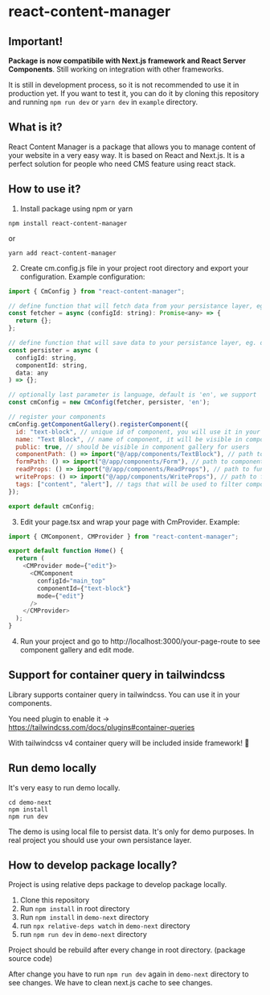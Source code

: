 # react-content-manager

## Important!

**Package is now compatibile with Next.js framework and React Server Components**. Still working on integration with other frameworks.

It is still in development process, so it is not recommended to use it in production yet. If you want to test it, you can do it by cloning this repository and running `npm run dev` or `yarn dev` in `example` directory.

## What is it?

React Content Manager is a package that allows you to manage content of your website in a very easy way. It is based on React and Next.js. It is a perfect solution for people who need CMS feature using react stack.

## How to use it?

1. Install package using npm or yarn

```
npm install react-content-manager
```

or

```
yarn add react-content-manager
```

2. Create cm.config.js file in your project root directory and export your configuration. Example configuration:

```javascript
import { CmConfig } from "react-content-manager";

// define function that will fetch data from your persistance layer, eg. database
const fetcher = async (configId: string): Promise<any> => {
  return {};
};

// define function that will save data to your persistance layer, eg. database
const persister = async (
  configId: string,
  componentId: string,
  data: any
) => {};

// optionally last parameter is language, default is 'en', we support 'pl' as well
const cmConfig = new CmConfig(fetcher, persister, 'en');

// register your components
cmConfig.getComponentGallery().registerComponent({
  id: "text-block", // unique id of component, you will use it in your code
  name: "Text Block", // name of component, it will be visible in component gallery
  public: true, // should be visible in component gallery for users
  componentPath: () => import("@/app/components/TextBlock"), // path to component that will be rendered
  formPath: () => import("@/app/components/Form"), // path to component with form that will be use to edit component props
  readProps: () => import("@/app/components/ReadProps"), // path to function that will deserialize component props from your persistance layer
  writeProps: () => import("@/app/components/WriteProps"), // path to function that will serialize component props to your persistance layer
  tags: ["content", "alert"], // tags that will be used to filter components in component gallery
});

export default cmConfig;
```

3. Edit your page.tsx and wrap your page with CmProvider. Example:

```javascript
import { CMComponent, CMProvider } from "react-content-manager";

export default function Home() {
  return (
    <CMProvider mode={"edit"}>
      <CMComponent
        configId="main_top"
        componentId={"text-block"}
        mode={"edit"}
      />
    </CMProvider>
  );
}
```

4. Run your project and go to http://localhost:3000/your-page-route to see component gallery and edit mode.

## Support for container query in tailwindcss

Library supports container query in tailwindcss. You can use it in your components.

You need plugin to enable it -> https://tailwindcss.com/docs/plugins#container-queries

With tailwindcss v4 container query will be included inside framework! 🥳

## Run demo locally

It's very easy to run demo locally.

```
cd demo-next
npm install
npm run dev
```

The demo is using local file to persist data. It's only for demo purposes. In real project you should use your own persistance layer.

## How to develop package locally?

Project is using relative deps package to develop package locally.

1. Clone this repository
2. Run `npm install` in root directory
3. Run `npm install` in `demo-next` directory
4. run `npx relative-deps watch` in `demo-next` directory
5. run `npm run dev` in `demo-next` directory

Project should be rebuild after every change in root directory. (package source code)

After change you have to run `npm run dev` again in `demo-next` directory to see changes. We have to clean next.js cache to see changes.
